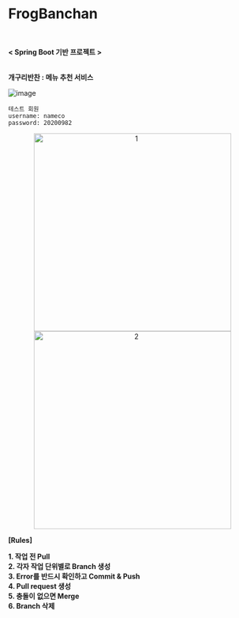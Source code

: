 # FrogBanchan
<br/>

**< Spring Boot 기반 프로젝트 >**
<br/><br/>

**개구리반찬 : 메뉴 추천 서비스**

![image](https://github.com/2023-DDWU-Frog/FrogBanchan/assets/112995965/dfa1a711-f764-446a-ba20-32e0d3b8733e)


```
테스트 회원
username: nameco
password: 20200982
```

<p align="center">
  <img width="400" alt="1" src="https://github.com/ddyearn/FrogBanchan/assets/115228974/9c5de918-8623-4057-a4c8-55c28b1cac14">
  <img width="400" alt="2" src="https://github.com/ddyearn/FrogBanchan/assets/115228974/c4a5ef74-d3e4-49d1-9194-60a751d0315c">
</p>


**[Rules]**

**1. 작업 전 Pull**<br/>
**2. 각자 작업 단위별로 Branch 생성**<br/>
**3. Error를 반드시 확인하고 Commit & Push**<br/>
**4. Pull request 생성**<br/>
**5. 충돌이 없으면 Merge**<br/>
**6. Branch 삭제**
